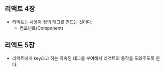 ## 리액트 4장

- 리액트는 사용자 정의 태그를 만드는 것이다.
    - 컴포넌트(Component)

## 리액트 5장
- 리액트에게 key라고 하는 약속된 태그를 부여해서 리액트의 동작을 도와주도록 한다.
